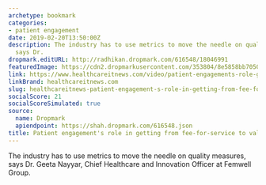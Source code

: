 ```yaml
---
archetype: bookmark
categories:
- patient engagement
date: 2019-02-20T13:50:00Z
description: The industry has to use metrics to move the needle on quality measures,
  says Dr.
dropmark.editURL: http://radhikan.dropmark.com/616548/18046991
featuredImage: https://cdn2.dropmarkusercontent.com/353804/8e5858bb70508d0bae17af20743558c5a2496d7635af2bd74e4ff507bf14ac70/thumbnail/Nayyar.jpg?Expires=1557430063&Signature=SLSI55w71Gt62WOzqyfuStmC1supLQELH8GKdZ8bxCJhZxOmKTipRRqVCKmIgMe6KxZ-a876rv8t5dgwpWowNW8sr1cYU05dF8eoilWRNzrxuVBRuXK27VJ~8RYHNV6YFTvoWc9MNU7lrqs9vymshL482d-nHm7DNWSLp7S6AnEbM2lHr3ZInUQLRAFtJKpAIDBfCElhg1l4YWViuqk~r4oICKzkdptZkAiFtNWDTinJA9dCulHCG06cft1h~HTXsPnI0Cyr1dMNR1mKrOWiKVSYYV-qeF3Sv231QSk79LCj4fTduH5O1IMLp4uv3AbZvCBF1gXoiu5p~-Z2FpstgA__&Key-Pair-Id=APKAITQYWVEN757ZA4KQ
link: https://www.healthcareitnews.com/video/patient-engagements-role-getting-fee-service-value-based-care
linkBrand: healthcareitnews.com
slug: healthcareitnews-patient-engagement-s-role-in-getting-from-fee-for-service-to-value-based-care
socialScore: 21
socialScoreSimulated: true
source:
  name: Dropmark
  apiendpoint: https://shah.dropmark.com/616548.json
title: Patient engagement's role in getting from fee-for-service to value-based care
---
```

The industry has to use metrics to move the needle on quality measures, says Dr. Geeta Nayyar, Chief Healthcare and Innovation Officer at Femwell Group.